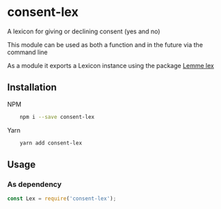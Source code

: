 # consent-lex
A lexicon for giving or declining consent (yes and no)

This module can be used as both a function and in the future via the command line

As a module it exports a Lexicon instance using the package [Lemme lex](https://www.npmjs.com/package/lemme-lex)

## Installation

NPM
```bash
    npm i --save consent-lex
```

Yarn
```bash
    yarn add consent-lex
```

## Usage

### As dependency
```js
const Lex = require('consent-lex');
```
